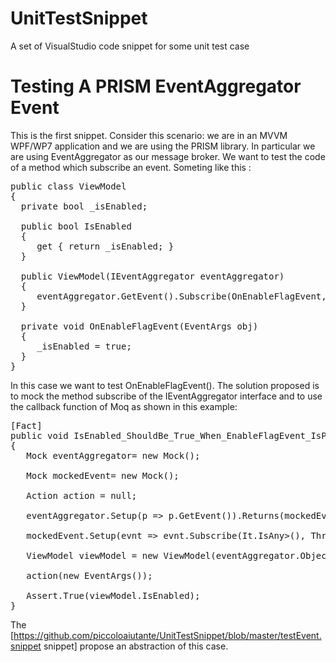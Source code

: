 UnitTestSnippet
===============

A set of VisualStudio code snippet for some unit test case


Testing A PRISM EventAggregator Event
=====================================

This is the first snippet. 
Consider this scenario: we are in an MVVM WPF/WP7 application and we are using the PRISM library. In particular we are using EventAggregator as our message broker. We want to test the code of a method which subscribe an event. Someting like this :

<pre lang="csharp">
public class ViewModel
{
  private bool _isEnabled;
 
  public bool IsEnabled
  {
     get { return _isEnabled; }
  }
 
  public ViewModel(IEventAggregator eventAggregator)
  {
     eventAggregator.GetEvent<EnableFlagEvent>().Subscribe(OnEnableFlagEvent, ThreadOption.PublisherThread, true);
  }
 
  private void OnEnableFlagEvent(EventArgs obj)
  {
     _isEnabled = true;
  }
}
</pre>
In this case we want to test OnEnableFlagEvent(). The solution proposed is to mock the method subscribe of the IEventAggregator interface and to use the callback function of Moq as shown in this example:
<pre lang="csharp">
[Fact]
public void IsEnabled_ShouldBe_True_When_EnableFlagEvent_IsPublished ()
{
   Mock<IEventAggregator> eventAggregator= new Mock<IEventAggregator>();
 
   Mock<EnableFlagEvent> mockedEvent= new Mock<EnableFlagEvent>();
 
   Action<EventArgs> action = null;
 
   eventAggregator.Setup(p => p.GetEvent<EnableFlagEvent>()).Returns(mockedEvent.Object);
 
   mockedEvent.Setup(evnt => evnt.Subscribe(It.IsAny<Action<EventArgs>>(), ThreadOption.PublisherThread, true, null)).Callback<Action<EventArgs>, ThreadOption, bool, Predicate<EventArgs>>((cb, a, b, c) => action = cb);
 
   ViewModel viewModel = new ViewModel(eventAggregator.Object);
 
   action(new EventArgs());
 
   Assert.True(viewModel.IsEnabled);
}
</pre>
The [https://github.com/piccoloaiutante/UnitTestSnippet/blob/master/testEvent.snippet snippet] propose an abstraction of this case.
